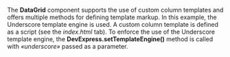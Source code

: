 The **DataGrid** component supports the use of&nbsp;custom column templates and offers multiple methods for defining template markup. In&nbsp;this example, the Underscore template engine is&nbsp;used. A&nbsp;custom column template is&nbsp;defined as&nbsp;a&nbsp;script (see the _index.html_ tab). To&nbsp;enforce the use of&nbsp;the Underscore template engine, the **DevExpress.setTemplateEngine()** method is&nbsp;called with _&laquo;underscore&raquo;_ passed as&nbsp;a&nbsp;parameter.
